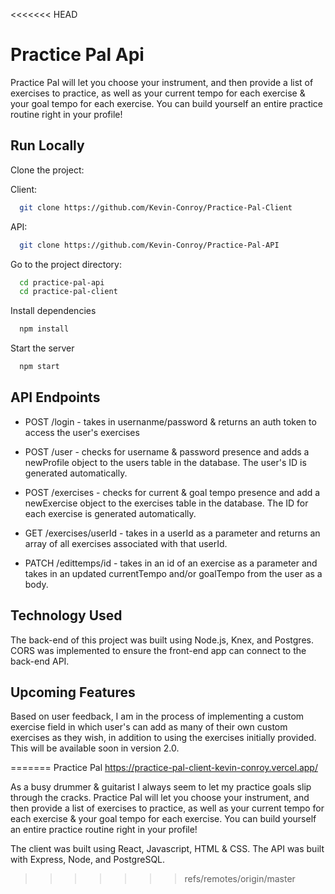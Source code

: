 <<<<<<< HEAD

# Practice Pal Api

Practice Pal will let you choose your instrument, and then provide a list of exercises to practice, as well as your current tempo for each exercise & your goal tempo for each exercise. You can build yourself an entire practice routine right in your profile!



  
## Run Locally

Clone the project:

Client:
```bash
  git clone https://github.com/Kevin-Conroy/Practice-Pal-Client
```
API:
```bash
  git clone https://github.com/Kevin-Conroy/Practice-Pal-API
````
Go to the project directory:
```bash
  cd practice-pal-api
  cd practice-pal-client
```

Install dependencies

```bash
  npm install
```

Start the server

```bash
  npm start
```

  
## API Endpoints


- POST /login - takes in usernanme/password & returns an auth token to
    access the user's exercises

- POST /user - checks for username & password presence and adds a newProfile object to the users table in the database. The user's ID is generated automatically.

- POST /exercises - checks for current & goal tempo presence and add a newExercise object to the exercises table in the database. The ID for each exercise is generated automatically.

- GET /exercises/userId - takes in a userId as a parameter and returns an array of all exercises associated with that userId.

- PATCH /edittemps/id - takes in an id of an exercise as a parameter and takes in an updated currentTempo and/or goalTempo from the user as a body.


  
## Technology Used

The back-end of this project was built using Node.js, Knex, and Postgres. CORS was implemented to ensure the front-end app can connect to the back-end API.

  
## Upcoming Features

Based on user feedback, I am in the process of implementing a custom exercise field in which user's can add as many of their own custom exercises as they wish, in addition to using the exercises initially provided. This will be available soon in version 2.0.

  
=======
Practice Pal
https://practice-pal-client-kevin-conroy.vercel.app/

As a busy drummer & guitarist I always seem to let my practice goals slip through the cracks. Practice Pal will let you choose your instrument, and then provide a list of exercises to practice, as well as your current tempo for each exercise & your goal tempo for each exercise. You can build yourself an entire practice routine right in your profile!

The client was built using React, Javascript, HTML & CSS. The API was built with Express, Node, and PostgreSQL.
>>>>>>> refs/remotes/origin/master

